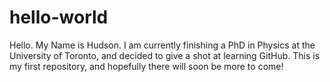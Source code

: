 # hello-world

Hello. My Name is Hudson. I am currently finishing a PhD in Physics at the University of Toronto, and decided to give a shot at learning GitHub. This is my first repository, and hopefully there will soon be more to come!

